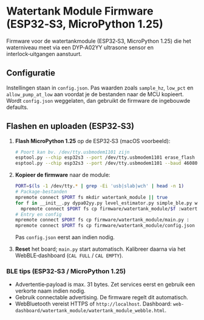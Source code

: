 # Watertank Module Firmware (ESP32‑S3, MicroPython 1.25)

Firmware voor de watertankmodule (ESP32‑S3, MicroPython 1.25) die het waterniveau meet via een DYP‑A02YY
ultrasone sensor en interlock‑uitgangen aanstuurt.

## Configuratie

Instellingen staan in `config.json`. Pas waarden zoals `sample_hz`, `low_pct` en
`allow_pump_at_low` aan voordat je de bestanden naar de MCU kopieert.
Wordt `config.json` weggelaten, dan gebruikt de firmware de ingebouwde defaults.

## Flashen en uploaden (ESP32‑S3)

1. **Flash MicroPython 1.25** op de ESP32‑S3 (macOS voorbeeld):
   ```bash
   # Poort kan bv. /dev/tty.usbmodem1101 zijn
   esptool.py --chip esp32s3 --port /dev/tty.usbmodem1101 erase_flash
   esptool.py --chip esp32s3 --port /dev/tty.usbmodem1101 --baud 460800 write_flash -z 0x0 micropython.bin
   ```

2. **Kopieer de firmware** naar de module:
   ```bash
   PORT=$(ls -1 /dev/tty.* | grep -Ei 'usb|slab|wch' | head -n 1)
   # Package-bestanden
   mpremote connect $PORT fs mkdir watertank_module || true
   for f in __init__.py dypa02yy.py level_estimator.py simple_ble.py water_module.py; do \
     mpremote connect $PORT fs cp firmware/watertank_module/$f :watertank_module/$f; done
   # Entry en config
   mpremote connect $PORT fs cp firmware/watertank_module/main.py :
   mpremote connect $PORT fs cp firmware/watertank_module/config.json :
   ```
   Pas `config.json` eerst aan indien nodig.

3. **Reset** het board; `main.py` start automatisch. Kalibreer daarna via het
   WebBLE‑dashboard (`CAL FULL` / `CAL EMPTY`).

### BLE tips (ESP32‑S3 / MicroPython 1.25)
- Advertentie‑payload is max. 31 bytes. Zet services eerst en gebruik een verkorte naam indien nodig.
- Gebruik connectable advertising. De firmware regelt dit automatisch.
- WebBluetooth vereist HTTPS of `http://localhost`. Dashboard: `web-dashboard/watertank_module/watertank_module_webble.html`.
